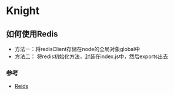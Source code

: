# Knight

## 如何使用Redis

* 方法一：将redisClient存储在node的全局对象global中
* 方法二： 将redis初始化方法，封装在index.js中，然后exports出去

### 参考

* [Reids](http://www.cnblogs.com/wuwanyu/p/wuwanyu20160331.html)